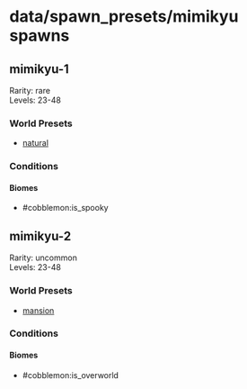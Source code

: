 # data/spawn_presets/mimikyu spawns  
  
## mimikyu-1  
Rarity: rare  
Levels: 23-48  
  
### World Presets  
* [natural](/data/world_presets/natural.md)  
  
### Conditions  
  
#### Biomes  
  * #cobblemon:is_spooky
  
  
## mimikyu-2  
Rarity: uncommon  
Levels: 23-48  
  
### World Presets  
* [mansion](/data/world_presets/mansion.md)  
  
### Conditions  
  
#### Biomes  
  * #cobblemon:is_overworld
  
